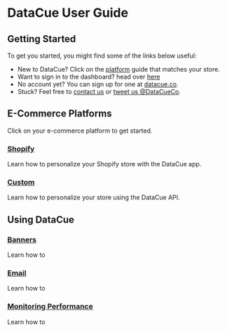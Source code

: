 # DataCue User Guide

## Getting Started

To get you started, you might find some of the links below useful:

- New to DataCue? Click on the [platform](#e-commerce-platforms) guide that matches your store.
- Want to sign in to the dashboard? head over [here](https://app.datacue.co/)
- No account yet? You can sign up for one at [datacue.co](https://datacue.co/sign-up).
- Stuck? Feel free to [contact us](https://datacue.co/contact) or [tweet us @DataCueCo](https://twitter.com/datacueco).

## E-Commerce Platforms

Click on your e-commerce platform to get started.

### [Shopify](/shopify/)
Learn how to personalize your Shopify store with the DataCue app.

### [Custom](/custom/)
Learn how to personalize your store using the DataCue API.


## Using DataCue

### [Banners](/dashboard/banners.md)
Learn how to 

### [Email](/dashboard/email.md)
Learn how to 

### [Monitoring Performance](/dashboard/overview.md)
Learn how to 

